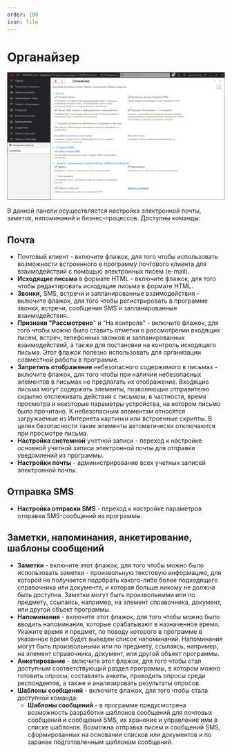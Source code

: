 ```yaml
---
order: 180
icon: file
---
```


# Органайзер

![01_Органайзер](static/01_Органайзер.png)

В данной панели осуществляется настройка электронной почты, заметок, напоминаний и бизнес-процессов. Доступны команды:

## Почта

* Почтовый клиент - включите флажок, для того чтобы использовать возможности встроенного в программу почтового клиента для взаимодействий с помощью электронных писем (e-mail).
* **Исходящие письма** в формате HTML - включите флажок, для того чтобы редактировать исходящие письма в формате HTML.
* **Звонки,** SMS, встречи и запланированные взаимодействия - включите флажок, для того чтобы регистрировать в программе звонки, встречи, сообщения SMS и запланированные взаимодействия.
* **Признаки "Рассмотрено**" и "На контроле" - включите флажок, для того чтобы можно было ставить отметки о рассмотрении входящих писем, встреч, телефонных звонков и запланированных взаимодействий, а также для постановки на контроль исходящего письма. Этот флажок полезно использовать для организации совместной работы в программе.
* **Запретить отображение** небезопасного содержимого в письмах - включите флажок, для того чтобы при наличии небезопасных элементов в письмах не предлагать их отображение. Входящие письма могут содержать элементы, позволяющие отправителю скрытно отслеживать действия с письмом, в частности, время просмотра и некоторые параметры устройства, на котором письмо было прочитано. К небезопасным элементам относятся загружаемые из Интернета картинки или встроенные скрипты. В целях безопасности такие элементы автоматически отключаются при просмотре письма.
* **Настройка системной** учетной записи - переход к настройке основной учетной записи электронной почты для отправки уведомлений из программы.
* **Настройки почты** - администрирование всех учетных записей электронной почты.

## Отправка SMS

* **Настройка отправки SMS** - переход к настройке параметров отправки SMS-сообщений из программы.

## Заметки, напоминания, анкетирование, шаблоны сообщений

* **Заметки** - включите этот флажок, для того чтобы можно было использовать заметки - произвольную текстовую информацию, для которой не получается подобрать какого-либо более подходящего справочника или документа, и которая больше никому не должна быть доступна. Заметки могут быть произвольными или по предмету, ссылаясь, например, на элемент справочника, документ, или другой объект программы.
* **Напоминания** - включите этот флажок, для того чтобы можно было вводить напоминания, которые срабатывают в назначенное время. Укажите время и предмет, по поводу которого в программе в указанное время будет выведен список напоминаний. Напоминания могут быть произвольными или по предмету, ссылаясь, например, на элемент справочника, документ, или другой объект программы.
* **Анкетирование** - включите этот флажок, для того чтобы стал доступным соответствующий раздел программы, в котором можно готовить опросы, составлять анкеты, проводить опросы среди респондентов, а также и анализировать результаты опросов.
* **Шаблоны сообщений** - включите флажок, для того чтобы стала доступной команда:
  * **Шаблоны сообщений** - в программе предусмотрена возможность разработки шаблонов сообщений для почтовых сообщений и сообщений SMS, их хранение и управление ими в списке шаблонов. Возможна отправка писем и сообщений SMS, сформированных на основании списков или документов и по заранее подготовленным шаблонам сообщений.
